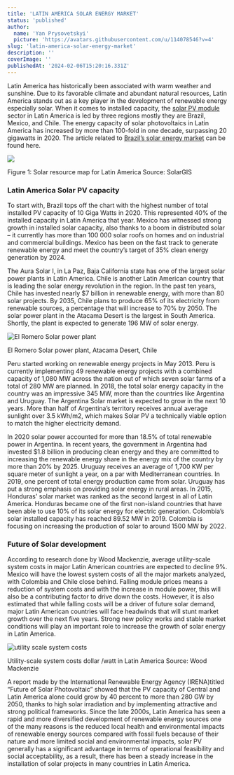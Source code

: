 ```yaml
---
title: 'LATIN AMERICA SOLAR ENERGY MARKET'
status: 'published'
author:
  name: 'Yan Prysovetskyi'
  picture: 'https://avatars.githubusercontent.com/u/114078546?v=4'
slug: 'latin-america-solar-energy-market'
description: ''
coverImage: ''
publishedAt: '2024-02-06T15:20:16.331Z'
---
```


Latin America has historically been associated with warm weather and sunshine. Due to its favorable climate and abundant natural resources, Latin America stands out as a key player in the development of renewable energy especially solar. When it comes to installed capacity, the [solar PV module](https://ae-solar.com/products-list/) sector in Latin America is led by three regions mostly they are Brazil, Mexico, and Chile. The energy capacity of solar photovoltaics in Latin America has increased by more than 100-fold in one decade, surpassing 20 gigawatts in 2020. The article related to [Brazil’s solar energy market](https://ae-solar.com/brazil-solar-energy-market/) can be found here.

![](https://ae-solar.com/wp-content/uploads/2021/11/Image-01-3-1.png)

Figure 1: Solar resource map for Latin America Source: SolarGIS

### **Latin America Solar PV capacity**

To start with, Brazil tops off the chart with the highest number of total installed PV capacity of 10 Giga Watts in 2020. This represented 40% of the installed capacity in Latin America that year. Mexico has witnessed strong growth in installed solar capacity, also thanks to a boom in distributed solar – it currently has more than 100 000 solar roofs on homes and on industrial and commercial buildings. Mexico has been on the fast track to generate renewable energy and meet the country’s target of 35% clean energy generation by 2024.

The Aura Solar I, in La Paz, Baja California state has one of the largest solar power plants in Latin America. Chile is another Latin American country that is leading the solar energy revolution in the region. In the past ten years, Chile has invested nearly $7 billion in renewable energy, with more than 80 solar projects. By 2035, Chile plans to produce 65% of its electricity from renewable sources, a percentage that will increase to 70% by 2050. The solar power plant in the Atacama Desert is the largest in South America. Shortly, the plant is expected to generate 196 MW of solar energy.

![El Romero Solar power plant](https://ae-solar.com/wp-content/uploads/2021/11/Image-02.png)

El Romero Solar power plant, Atacama Desert, Chile

Peru started working on renewable energy projects in May 2013. Peru is currently implementing 49 renewable energy projects with a combined capacity of 1,080 MW across the nation out of which seven solar farms of a total of 280 MW are planned. In 2018, the total solar energy capacity in the country was an impressive 345 MW, more than the countries like Argentina and Uruguay. The Argentina Solar market is expected to grow in the next 10 years. More than half of Argentina’s territory receives annual average sunlight over 3.5 kWh/m2, which makes Solar PV a technically viable option to match the higher electricity demand.

In 2020 solar power accounted for more than 18.5% of total renewable power in Argentina. In recent years, the government in Argentina had invested $1.8 billion in producing clean energy and they are committed to increasing the renewable energy share in the energy mix of the country by more than 20% by 2025. Uruguay receives an average of 1,700 KW per square meter of sunlight a year, on a par with Mediterranean countries. In 2019, one percent of total energy production came from solar. Uruguay has put a strong emphasis on providing solar energy in rural areas. In 2015, Honduras' solar market was ranked as the second largest in all of Latin America. Honduras became one of the first non-island countries that have been able to use 10% of its solar energy for electric generation. Colombia’s solar installed capacity has reached 89.52 MW in 2019. Colombia is focusing on increasing the production of solar to around 1500 MW by 2022.

### **Future of Solar development**

According to research done by Wood Mackenzie, average utility-scale system costs in major Latin American countries are expected to decline 9%. Mexico will have the lowest system costs of all the major markets analyzed, with Colombia and Chile close behind. Falling module prices means a reduction of system costs and with the increase in module power, this will also be a contributing factor to drive down the costs. However, it is also estimated that while falling costs will be a driver of future solar demand, major Latin American countries will face headwinds that will stunt market growth over the next five years. Strong new policy works and stable market conditions will play an important role to increase the growth of solar energy in Latin America.

![utility scale system costs ](https://ae-solar.com/wp-content/uploads/2021/11/Image-03-2-1024x438.png)

Utility-scale system costs dollar /watt in Latin America Source: Wood Mackenzie

A report made by the International Renewable Energy Agency (IRENA)titled “Future of Solar Photovoltaic” showed that the PV capacity of Central and Latin America alone could grow by 40 percent to more than 280 GW by 2050, thanks to high solar irradiation and by implementing attractive and strong political frameworks. Since the late 2000s, Latin America has seen a rapid and more diversified development of renewable energy sources one of the many reasons is the reduced local health and environmental impacts of renewable energy sources compared with fossil fuels because of their nature and more limited social and environmental impacts, solar PV generally has a significant advantage in terms of operational feasibility and social acceptability, as a result, there has been a steady increase in the installation of solar projects in many countries in Latin America.